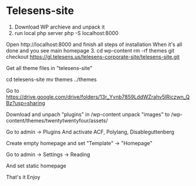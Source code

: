 # Telesens-site

1. Download WP archieve and unpack it
2. run local php server
php -S localhost:8000

Open http://localhost:8000 and finish all steps of installation
When it's all done and you see main homepage
3. cd wp-content
rm -rf themes
git checkout https://gl.telesens.us/telesens-corporate-site/telesens-site.git

Get all theme files in
"telesens-site"

cd telesens-site
mv themes ../themes

Go to 
https://drive.google.com/drive/folders/13r_Yvnb7859LddWZrahv5lRiczwn_QBz?usp=sharing

Download and unpach "plugins" in /wp-content
unpack "images" to  /wp-content/themes/twentytwentyfour/assets/

Go to admin -> Plugins
And activate ACF, Polylang, Disableguttenberg

Create empty homepage and set "Template" -> "Homepage"

Go to admin -> Settings -> Reading

And set static homepage

That's it
Enjoy